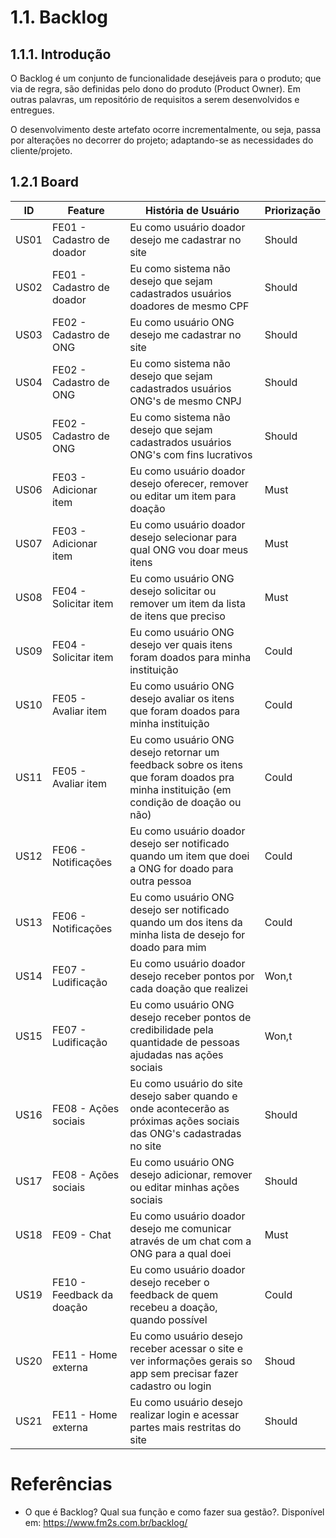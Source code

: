 # 1.1. Backlog

## 1.1.1.  Introdução

O Backlog é um conjunto de funcionalidade desejáveis para o produto; que via de regra, são definidas pelo dono do produto (Product Owner). Em outras palavras, um repositório de requisitos a serem desenvolvidos e entregues.

O desenvolvimento deste artefato ocorre incrementalmente, ou seja, passa por alterações no decorrer do projeto; adaptando-se as necessidades do cliente/projeto.

## 1.2.1 Board

| ID   | Feature | História de Usuário | Priorização |
| ---- | ------------------------- | ------------------------------------------------------------------------------------------------------------------------------------ | ----------- |
| US01 | FE01 - Cadastro de doador | Eu como usuário doador desejo me cadastrar no site | Should |
| US02 | FE01 - Cadastro de doador | Eu como sistema não desejo que sejam cadastrados usuários doadores de mesmo CPF | Should |
| US03 | FE02 - Cadastro de ONG    | Eu como usuário ONG desejo me cadastrar no site | Should |
| US04 | FE02 - Cadastro de ONG | Eu como sistema não desejo que sejam cadastrados usuários ONG's de mesmo CNPJ | Should |
| US05 | FE02 - Cadastro de ONG    | Eu como sistema não desejo que sejam cadastrados usuários ONG's com fins lucrativos | Should |
| US06 | FE03 - Adicionar item | Eu como usuário doador desejo oferecer, remover ou editar um item para doação | Must |
| US07 | FE03 - Adicionar item | Eu como usuário doador desejo selecionar para qual ONG vou doar meus itens | Must |
| US08 | FE04 - Solicitar item | Eu como usuário ONG desejo solicitar ou remover um item da lista de itens que preciso | Must |
| US09 | FE04 - Solicitar item | Eu como usuário ONG desejo ver quais itens foram doados para minha instituição | Could |
| US10 | FE05 - Avaliar item | Eu como usuário ONG desejo avaliar os itens que foram doados para minha instituição | Could |
| US11 | FE05 - Avaliar item | Eu como usuário ONG desejo retornar um feedback sobre os itens que foram doados pra minha instituição (em condição de doação ou não) | Could |
| US12 | FE06 - Notificações | Eu como usuário doador desejo ser notificado quando um item que doei a ONG for doado para outra pessoa | Could |
| US13 | FE06 - Notificações | Eu como usuário ONG desejo ser notificado quando um dos itens da minha lista de desejo for doado para mim | Could |
| US14 | FE07 - Ludificação | Eu como usuário doador desejo receber pontos por cada doação que realizei | Won,t |
| US15 | FE07 - Ludificação | Eu como usuário ONG desejo receber pontos de credibilidade pela quantidade de pessoas ajudadas nas ações sociais | Won,t |
| US16 | FE08 - Ações sociais | Eu como usuário do site desejo saber quando e onde acontecerão as próximas ações sociais das ONG's cadastradas no site | Should |
| US17 | FE08 - Ações sociais      | Eu como usuário ONG desejo adicionar, remover ou editar minhas ações sociais | Should |
| US18 | FE09 - Chat | Eu como usuário doador desejo me comunicar através de um chat com a ONG para a qual doei | Must |
| US19 | FE10 - Feedback da doação | Eu como usuário doador desejo receber o feedback de quem recebeu a doação, quando possível | Could |
| US20 | FE11 - Home externa | Eu como usuário desejo receber acessar o site e ver informações gerais so app sem precisar fazer cadastro ou login | Shoud |
| US21 | FE11 - Home externa | Eu como usuário desejo realizar login e acessar partes mais restritas do site | Should |

# Referências

- O que é Backlog? Qual sua função e como fazer sua gestão?. Disponível em: https://www.fm2s.com.br/backlog/